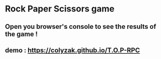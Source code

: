# Rock Paper Scissors game
## Open you browser's console to see the results of the game !

## demo :  https://colyzak.github.io/T.O.P-RPC

